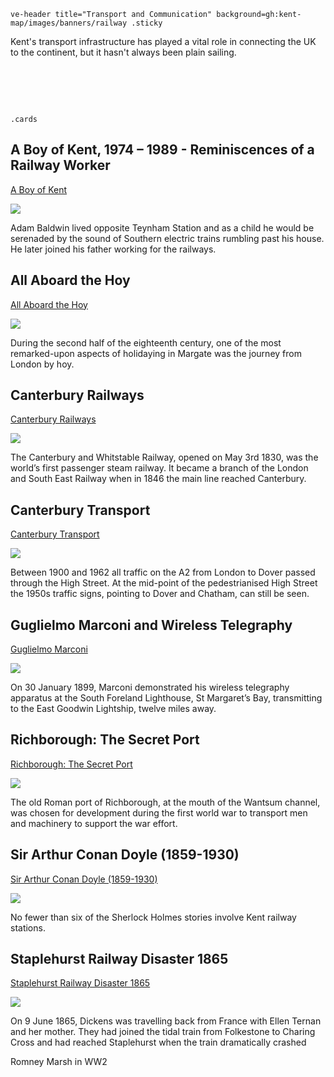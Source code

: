`ve-header title="Transport and Communication" background=gh:kent-map/images/banners/railway .sticky`

Kent's transport infrastructure has played a vital role in connecting the UK to the continent, but it hasn't always been plain sailing.

# &nbsp; 
`.cards`

## A Boy of Kent, 1974 – 1989 - Reminiscences of a Railway Worker

[A Boy of Kent](/20c/20c-a-boy-of-kent/)

![](https://raw.githubusercontent.com/kent-map/images/main/thumbnails/18c_All_Aboard_the_Hoy.jpg)

Adam Baldwin lived opposite Teynham Station and as a child he would be serenaded by the sound of Southern electric trains rumbling past his house. He later joined his father working for the railways.

## All Aboard the Hoy

[All Aboard the Hoy](/18c/18c-all-aboard-the-hoy/)

![](https://raw.githubusercontent.com/kent-map/images/main/thumbnails/18c_All_Aboard_the_Hoy.jpg)

During the second half of the eighteenth century, one of the most remarked-upon aspects of holidaying in Margate was the journey from London by hoy. 

## Canterbury Railways

[Canterbury Railways](/canterbury/20c-canterbury-railway/)

![](https://raw.githubusercontent.com/kent-map/images/main/thumbnails/18c_All_Aboard_the_Hoy.jpg)

The Canterbury and Whitstable Railway, opened on May 3rd 1830, was the world’s first passenger steam railway. It became a branch of the London and South East Railway when in 1846 the main line reached Canterbury.

## Canterbury Transport

[Canterbury Transport](/canterbury/20c-canterbury-transport/)

![](https://raw.githubusercontent.com/kent-map/images/main/thumbnails/18c_All_Aboard_the_Hoy.jpg)

Between 1900 and 1962 all traffic on the A2 from London to Dover passed through the High Street. At the mid-point of the pedestrianised High Street the 1950s traffic signs, pointing to Dover and Chatham, can still be seen.

## Guglielmo Marconi and Wireless Telegraphy

[Guglielmo Marconi](/19c/19c-marconi-biography/)

![](https://raw.githubusercontent.com/kent-map/images/main/thumbnails/18c_All_Aboard_the_Hoy.jpg)

On 30 January 1899, Marconi demonstrated his wireless telegraphy apparatus at the South Foreland Lighthouse, St Margaret’s Bay, transmitting to the East Goodwin Lightship, twelve miles away.

## Richborough: The Secret Port

[Richborough: The Secret Port](//20c/20c-richborough/)

![](https://raw.githubusercontent.com/kent-map/images/main/thumbnails/18c_All_Aboard_the_Hoy.jpg)

The old Roman port of Richborough, at the mouth of the Wantsum channel, was chosen for development during the first world war to transport men and machinery to support the war effort.

## Sir Arthur Conan Doyle (1859-1930)

[Sir Arthur Conan Doyle (1859-1930)](/19c/19c-conan-doyle/)

![](https://raw.githubusercontent.com/kent-map/images/main/thumbnails/science_Anna_Atkins.jpg)

No fewer than six of the Sherlock Holmes stories involve Kent railway stations.

## Staplehurst Railway Disaster 1865

[Staplehurst Railway Disaster 1865](/dickens/dickens-staplehurst/)

![](https://raw.githubusercontent.com/kent-map/images/main/thumbnails/science_Anna_Atkins.jpg)

On 9 June 1865, Dickens was travelling back from France with Ellen Ternan and her mother. They had joined the tidal train from Folkestone to Charing Cross and had reached Staplehurst when the train dramatically crashed



Romney Marsh in WW2

